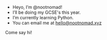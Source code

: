 - Heyo, I’m @nootnomad!
- I’ll be doing my GCSE's this year.
- I’m currently learning Python.
- You can email me at hello@nootnomad.xyz 

Come say hi!
